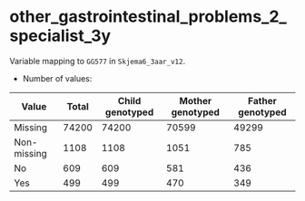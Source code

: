 # other_gastrointestinal_problems_2_specialist_3y
Variable mapping to `GG577` in `Skjema6_3aar_v12`.
- Number of values:

| Value | Total | Child genotyped | Mother genotyped | Father genotyped |
| ----- | ----- | --------------- | ---------------- | ---------------- |
| Missing | 74200 | 74200 | 70599 | 49299 |
| Non-missing | 1108 | 1108 | 1051 | 785 |
| No | 609 | 609 | 581 |436 |
| Yes | 499 | 499 | 470 |349 |




